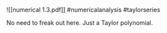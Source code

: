 ![[numerical 1.3.pdf]] #numericalanalysis #taylorseries

No need to freak out here. Just a Taylor polynomial.